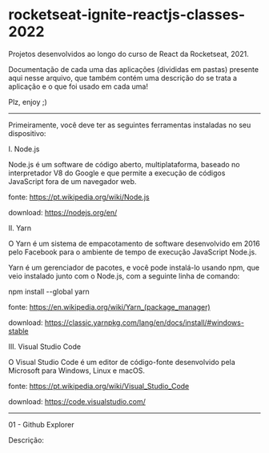 # rocketseat-ignite-reactjs-classes-2022

Projetos desenvolvidos ao longo do curso de React da Rocketseat, 2021.

Documentação de cada uma das aplicações (divididas em pastas) presente aqui nesse arquivo, que também contém uma descrição do se trata a aplicação e o que foi usado em cada uma!

Plz, enjoy ;)

-----------------------

Primeiramente, você deve ter as seguintes ferramentas instaladas no seu dispositivo:

I. Node.js

Node.js é um software de código aberto, multiplataforma, baseado no interpretador V8 do Google e que permite a execução de códigos JavaScript fora de um navegador web.

fonte: https://pt.wikipedia.org/wiki/Node.js

download: https://nodejs.org/en/

II. Yarn

O Yarn é um sistema de empacotamento de software desenvolvido em 2016 pelo Facebook para o ambiente de tempo de execução JavaScript Node.js.

Yarn é um gerenciador de pacotes, e você pode instalá-lo usando npm, que veio instalado junto com o Node.js, com a seguinte linha de comando:

npm install --global yarn

fonte: https://en.wikipedia.org/wiki/Yarn_(package_manager)

download: https://classic.yarnpkg.com/lang/en/docs/install/#windows-stable

III. Visual Studio Code

O Visual Studio Code é um editor de código-fonte desenvolvido pela Microsoft para Windows, Linux e macOS.

fonte: https://pt.wikipedia.org/wiki/Visual_Studio_Code

download: https://code.visualstudio.com/

-----------------------

01 - Github Explorer

Descrição:

